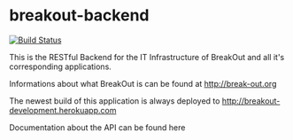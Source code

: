 # breakout-backend
[![Build Status](https://travis-ci.org/BreakOutEvent/breakout-backend.svg?branch=develop)](https://travis-ci.org/BreakOutEvent/breakout-backend)

This is the RESTful Backend for the IT Infrastructure of BreakOut and all it's corresponding applications.

Informations about what BreakOut is can be found at http://break-out.org

The newest build of this application is always deployed to http://breakout-development.herokuapp.com

Documentation about the API can be found here
